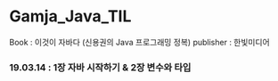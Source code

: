 # Gamja_Java_TIL

Book : 이것이 자바다 (신용권의 Java 프로그래밍 정복) 
publisher : 한빛미디어

### 19.03.14 : 1장 자바 시작하기 & 2장 변수와 타입
